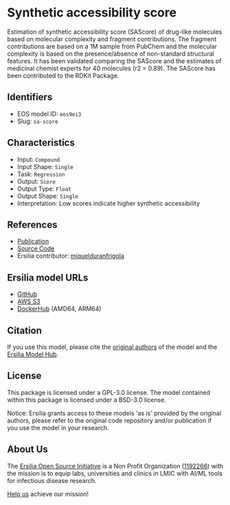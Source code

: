 # Synthetic accessibility score

Estimation of synthetic accessibility score (SAScore) of drug-like molecules based on molecular complexity and fragment contributions. The fragment contributions are based on a 1M sample from PubChem and the molecular complexity is based on the presence/absence of non-standard structural features. It has been validated comparing the SAScore and the estimates of medicinal chemist experts for 40 molecules (r2 = 0.89). The SAScore has been contributed to the RDKit Package.

## Identifiers

* EOS model ID: `eos9ei3`
* Slug: `sa-score`

## Characteristics

* Input: `Compound`
* Input Shape: `Single`
* Task: `Regression`
* Output: `Score`
* Output Type: `Float`
* Output Shape: `Single`
* Interpretation: Low scores indicate higher synthetic accessibility

## References

* [Publication](https://jcheminf.biomedcentral.com/articles/10.1186/1758-2946-1-8)
* [Source Code](https://github.com/rdkit/rdkit/tree/master/Contrib/SA_Score)
* Ersilia contributor: [miquelduranfrigola](https://github.com/miquelduranfrigola)

## Ersilia model URLs
* [GitHub](https://github.com/ersilia-os/eos9ei3)
* [AWS S3](https://ersilia-models-zipped.s3.eu-central-1.amazonaws.com/eos9ei3.zip)
* [DockerHub](https://hub.docker.com/r/ersiliaos/eos9ei3) (AMD64, ARM64)

## Citation

If you use this model, please cite the [original authors](https://jcheminf.biomedcentral.com/articles/10.1186/1758-2946-1-8) of the model and the [Ersilia Model Hub](https://github.com/ersilia-os/ersilia/blob/master/CITATION.cff).

## License

This package is licensed under a GPL-3.0 license. The model contained within this package is licensed under a BSD-3.0 license.

Notice: Ersilia grants access to these models 'as is' provided by the original authors, please refer to the original code repository and/or publication if you use the model in your research.

## About Us

The [Ersilia Open Source Initiative](https://ersilia.io) is a Non Profit Organization ([1192266](https://register-of-charities.charitycommission.gov.uk/charity-search/-/charity-details/5170657/full-print)) with the mission is to equip labs, universities and clinics in LMIC with AI/ML tools for infectious disease research.

[Help us](https://www.ersilia.io/donate) achieve our mission!
